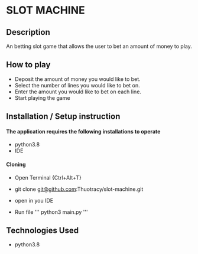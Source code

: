 
# SLOT MACHINE
## Description
An betting slot game that allows the user to bet an amount of money to play.

##  How to play
* Deposit the amount of money you would like to bet.
* Select the number of lines you would like to bet on.
* Enter the amount you would like to bet on each line.
* Start playing the game


## Installation / Setup instruction

#### The application requires the following installations to operate 
* python3.8
* IDE


#### Cloning

* Open Terminal {Ctrl+Alt+T}

* git clone git@github.com:Thuotracy/slot-machine.git

* open in you IDE

* Run file ''' python3 main.py '''


## Technologies Used
* python3.8


